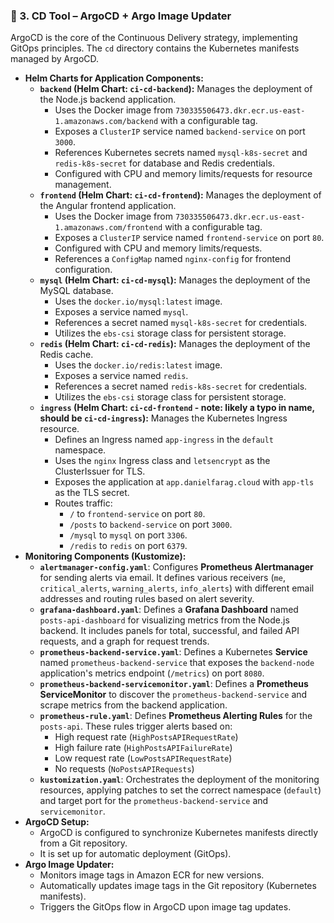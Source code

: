 
### 🚀 3. CD Tool – ArgoCD + Argo Image Updater

ArgoCD is the core of the Continuous Delivery strategy, implementing GitOps principles. The `cd` directory contains the Kubernetes manifests managed by ArgoCD.

  * **Helm Charts for Application Components:**
      * **`backend` (Helm Chart: `ci-cd-backend`):** Manages the deployment of the Node.js backend application.
          * Uses the Docker image from `730335506473.dkr.ecr.us-east-1.amazonaws.com/backend` with a configurable tag.
          * Exposes a `ClusterIP` service named `backend-service` on port `3000`.
          * References Kubernetes secrets named `mysql-k8s-secret` and `redis-k8s-secret` for database and Redis credentials.
          * Configured with CPU and memory limits/requests for resource management.
      * **`frontend` (Helm Chart: `ci-cd-frontend`):** Manages the deployment of the Angular frontend application.
          * Uses the Docker image from `730335506473.dkr.ecr.us-east-1.amazonaws.com/frontend` with a configurable tag.
          * Exposes a `ClusterIP` service named `frontend-service` on port `80`.
          * Configured with CPU and memory limits/requests.
          * References a `ConfigMap` named `nginx-config` for frontend configuration.
      * **`mysql` (Helm Chart: `ci-cd-mysql`):** Manages the deployment of the MySQL database.
          * Uses the `docker.io/mysql:latest` image.
          * Exposes a service named `mysql`.
          * References a secret named `mysql-k8s-secret` for credentials.
          * Utilizes the `ebs-csi` storage class for persistent storage.
      * **`redis` (Helm Chart: `ci-cd-redis`):** Manages the deployment of the Redis cache.
          * Uses the `docker.io/redis:latest` image.
          * Exposes a service named `redis`.
          * References a secret named `redis-k8s-secret` for credentials.
          * Utilizes the `ebs-csi` storage class for persistent storage.
      * **`ingress` (Helm Chart: `ci-cd-frontend` - note: likely a typo in name, should be `ci-cd-ingress`):** Manages the Kubernetes Ingress resource.
          * Defines an Ingress named `app-ingress` in the `default` namespace.
          * Uses the `nginx` Ingress class and `letsencrypt` as the ClusterIssuer for TLS.
          * Exposes the application at `app.danielfarag.cloud` with `app-tls` as the TLS secret.
          * Routes traffic:
              * `/` to `frontend-service` on port `80`.
              * `/posts` to `backend-service` on port `3000`.
              * `/mysql` to `mysql` on port `3306`.
              * `/redis` to `redis` on port `6379`.
  * **Monitoring Components (Kustomize):**
      * **`alertmanager-config.yaml`**: Configures **Prometheus Alertmanager** for sending alerts via email. It defines various receivers (`me`, `critical_alerts`, `warning_alerts`, `info_alerts`) with different email addresses and routing rules based on alert severity.
      * **`grafana-dashboard.yaml`**: Defines a **Grafana Dashboard** named `posts-api-dashboard` for visualizing metrics from the Node.js backend. It includes panels for total, successful, and failed API requests, and a graph for request trends.
      * **`prometheus-backend-service.yaml`**: Defines a Kubernetes **Service** named `prometheus-backend-service` that exposes the `backend-node` application's metrics endpoint (`/metrics`) on port `8080`.
      * **`prometheus-backend-servicemonitor.yaml`**: Defines a **Prometheus ServiceMonitor** to discover the `prometheus-backend-service` and scrape metrics from the backend application.
      * **`prometheus-rule.yaml`**: Defines **Prometheus Alerting Rules** for the `posts-api`. These rules trigger alerts based on:
          * High request rate (`HighPostsAPIRequestRate`)
          * High failure rate (`HighPostsAPIFailureRate`)
          * Low request rate (`LowPostsAPIRequestRate`)
          * No requests (`NoPostsAPIRequests`)
      * **`kustomization.yaml`**: Orchestrates the deployment of the monitoring resources, applying patches to set the correct namespace (`default`) and target port for the `prometheus-backend-service` and `servicemonitor`.
  * **ArgoCD Setup:**
      * ArgoCD is configured to synchronize Kubernetes manifests directly from a Git repository.
      * It is set up for automatic deployment (GitOps).
  * **Argo Image Updater:**
      * Monitors image tags in Amazon ECR for new versions.
      * Automatically updates image tags in the Git repository (Kubernetes manifests).
      * Triggers the GitOps flow in ArgoCD upon image tag updates.
